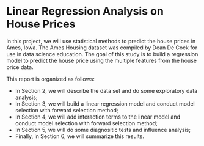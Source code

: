 # Linear Regression Analysis on House Prices
In this project, we will use statistical methods to predict the house prices in Ames, Iowa. The
Ames Housing dataset was compiled by Dean De Cock for use in data science education. The goal of this study is to build a regression model to predict the house price using the multiple features from the house price data.

This report is organized as follows: 
- In Section 2, we will describe the data set and do some exploratory data analysis; 
- In Section 3, we will build a linear regression model and conduct model selection with forward selection method; 
- In Section 4, we will add interaction terms to the linear model and conduct model selection with forward selection method; 
- In Section 5, we will do some diagnositic tests and influence analysis; 
- Finally, in Section 6, we will summarize this results.
